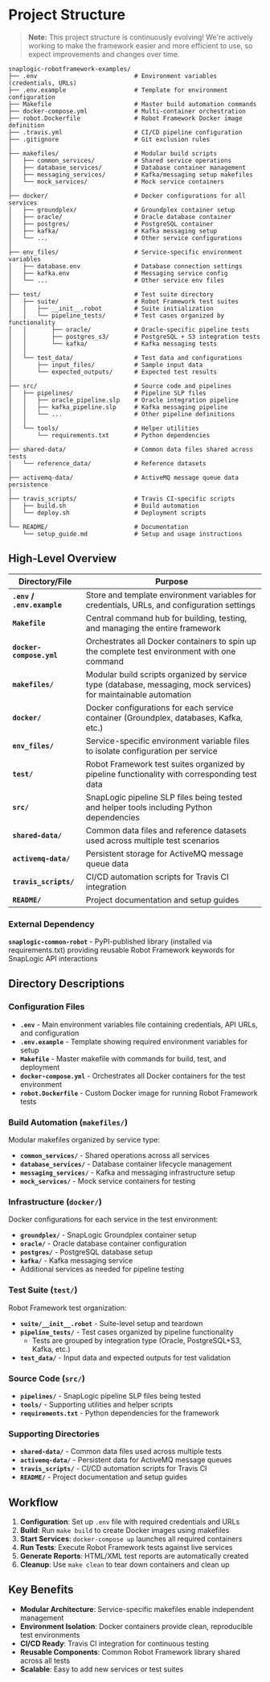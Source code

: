 # Project Structure

> **Note:** This project structure is continuously evolving! We're actively working to make the framework easier and more efficient to use, so expect improvements and changes over time.

```
snaplogic-robotframework-examples/
├── .env                           # Environment variables (credentials, URLs)
├── .env.example                   # Template for environment configuration
├── Makefile                       # Master build automation commands
├── docker-compose.yml             # Multi-container orchestration
├── robot.Dockerfile               # Robot Framework Docker image definition
├── .travis.yml                    # CI/CD pipeline configuration
├── .gitignore                     # Git exclusion rules
│
├── makefiles/                     # Modular build scripts
│   ├── common_services/           # Shared service operations
│   ├── database_services/         # Database container management
│   ├── messaging_services/        # Kafka/messaging setup makefiles
│   └── mock_services/             # Mock service containers
│
├── docker/                        # Docker configurations for all services
│   ├── groundplex/                # Groundplex container setup
│   ├── oracle/                    # Oracle database container
│   ├── postgres/                  # PostgreSQL container
│   ├── kafka/                     # Kafka messaging setup
│   └── ...                        # Other service configurations
│
├── env_files/                     # Service-specific environment variables
│   ├── database.env               # Database connection settings
│   ├── kafka.env                  # Messaging service config
│   └── ...                        # Other service env files
│
├── test/                          # Test suite directory
│   ├── suite/                     # Robot Framework test suites
│   │   ├── __init__.robot         # Suite initialization
│   │   └── pipeline_tests/        # Test cases organized by functionality
│   │       ├── oracle/            # Oracle-specific pipeline tests
│   │       ├── postgres_s3/       # PostgreSQL + S3 integration tests
│   │       └── kafka/             # Kafka messaging tests
│   │
│   └── test_data/                 # Test data and configurations
│       ├── input_files/           # Sample input data
│       └── expected_outputs/      # Expected test results
│
├── src/                           # Source code and pipelines
│   ├── pipelines/                 # Pipeline SLP files
│   │   ├── oracle_pipeline.slp    # Oracle integration pipeline
│   │   ├── kafka_pipeline.slp     # Kafka messaging pipeline
│   │   └── ...                    # Other pipeline definitions
│   │
│   └── tools/                     # Helper utilities
│       └── requirements.txt       # Python dependencies
│
├── shared-data/                   # Common data files shared across tests
│   └── reference_data/            # Reference datasets
│
├── activemq-data/                 # ActiveMQ message queue data persistence
│
├── travis_scripts/                # Travis CI-specific scripts
│   ├── build.sh                   # Build automation
│   └── deploy.sh                  # Deployment scripts
│
└── README/                        # Documentation
    └── setup_guide.md             # Setup and usage instructions
```

## High-Level Overview

| Directory/File | Purpose |
|----------------|---------|
| **`.env` / `.env.example`** | Store and template environment variables for credentials, URLs, and configuration settings |
| **`Makefile`** | Central command hub for building, testing, and managing the entire framework |
| **`docker-compose.yml`** | Orchestrates all Docker containers to spin up the complete test environment with one command |
| **`makefiles/`** | Modular build scripts organized by service type (database, messaging, mock services) for maintainable automation |
| **`docker/`** | Docker configurations for each service container (Groundplex, databases, Kafka, etc.) |
| **`env_files/`** | Service-specific environment variable files to isolate configuration per service |
| **`test/`** | Robot Framework test suites organized by pipeline functionality with corresponding test data |
| **`src/`** | SnapLogic pipeline SLP files being tested and helper tools including Python dependencies |
| **`shared-data/`** | Common data files and reference datasets used across multiple test scenarios |
| **`activemq-data/`** | Persistent storage for ActiveMQ message queue data |
| **`travis_scripts/`** | CI/CD automation scripts for Travis CI integration |
| **`README/`** | Project documentation and setup guides |

### External Dependency
**`snaplogic-common-robot`** - PyPI-published library (installed via requirements.txt) providing reusable Robot Framework keywords for SnapLogic API interactions

## Directory Descriptions

### Configuration Files
- **`.env`** - Main environment variables file containing credentials, API URLs, and configuration
- **`.env.example`** - Template showing required environment variables for setup
- **`Makefile`** - Master makefile with commands for build, test, and deployment
- **`docker-compose.yml`** - Orchestrates all Docker containers for the test environment
- **`robot.Dockerfile`** - Custom Docker image for running Robot Framework tests

### Build Automation (`makefiles/`)
Modular makefiles organized by service type:
- **`common_services/`** - Shared operations across all services
- **`database_services/`** - Database container lifecycle management
- **`messaging_services/`** - Kafka and messaging infrastructure setup
- **`mock_services/`** - Mock service containers for testing

### Infrastructure (`docker/`)
Docker configurations for each service in the test environment:
- **`groundplex/`** - SnapLogic Groundplex container setup
- **`oracle/`** - Oracle database container configuration
- **`postgres/`** - PostgreSQL database setup
- **`kafka/`** - Kafka messaging service
- Additional services as needed for pipeline testing

### Test Suite (`test/`)
Robot Framework test organization:
- **`suite/__init__.robot`** - Suite-level setup and teardown
- **`pipeline_tests/`** - Test cases organized by pipeline functionality
  - Tests are grouped by integration type (Oracle, PostgreSQL+S3, Kafka, etc.)
- **`test_data/`** - Input data and expected outputs for test validation

### Source Code (`src/`)
- **`pipelines/`** - SnapLogic pipeline SLP files being tested
- **`tools/`** - Supporting utilities and helper scripts
- **`requirements.txt`** - Python dependencies for the framework

### Supporting Directories
- **`shared-data/`** - Common data files used across multiple tests
- **`activemq-data/`** - Persistent data for ActiveMQ message queues
- **`travis_scripts/`** - CI/CD automation scripts for Travis CI
- **`README/`** - Project documentation and setup guides

## Workflow

1. **Configuration**: Set up `.env` file with required credentials and URLs
2. **Build**: Run `make build` to create Docker images using makefiles
3. **Start Services**: `docker-compose up` launches all required containers
4. **Run Tests**: Execute Robot Framework tests against live services
5. **Generate Reports**: HTML/XML test reports are automatically created
6. **Cleanup**: Use `make clean` to tear down containers and clean up

## Key Benefits

- **Modular Architecture**: Service-specific makefiles enable independent management
- **Environment Isolation**: Docker containers provide clean, reproducible test environments
- **CI/CD Ready**: Travis CI integration for continuous testing
- **Reusable Components**: Common Robot Framework library shared across all tests
- **Scalable**: Easy to add new services or test suites
